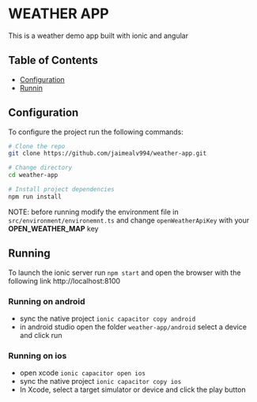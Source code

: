 # WEATHER APP

This is a weather demo app built with ionic and angular

## Table of Contents
- [Configuration](#configuration)
- [Runnin](#running)


## <a name="configuration"></a>Configuration

To configure the project run the following commands:


```bash
# Clone the repo 
git clone https://github.com/jaimealv994/weather-app.git

# Change directory
cd weather-app

# Install project dependencies
npm run install
```

NOTE: before running modify the environment file in `src/environment/environemnt.ts` and change `openWeatherApiKey` with your **OPEN_WEATHER_MAP** key

## <a name="running"></a>Running


To launch the ionic server run `npm start` and open the browser with the following link http://localhost:8100

### Running on android

* sync the native project `ionic capacitor copy android`
* in android studio open the folder `weather-app/android` select a device and click run


### Running on ios

* open xcode `ionic capacitor open ios`
* sync the native project `ionic capacitor copy ios`
* In Xcode, select a target simulator or device and click the play button

